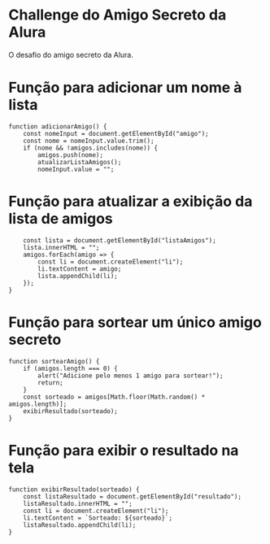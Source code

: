 # Challenge do Amigo Secreto da Alura
O desafio do amigo secreto da Alura.

# Função para adicionar um nome à lista
```
function adicionarAmigo() {
    const nomeInput = document.getElementById("amigo");
    const nome = nomeInput.value.trim();
    if (nome && !amigos.includes(nome)) {
        amigos.push(nome);
        atualizarListaAmigos();
        nomeInput.value = "";
```
# Função para atualizar a exibição da lista de amigos
```function atualizarListaAmigos() {
    const lista = document.getElementById("listaAmigos");
    lista.innerHTML = "";
    amigos.forEach(amigo => {
        const li = document.createElement("li");
        li.textContent = amigo;
        lista.appendChild(li);
    });
}
```
# Função para sortear um único amigo secreto
```
function sortearAmigo() {
    if (amigos.length === 0) {
        alert("Adicione pelo menos 1 amigo para sortear!");
        return;
    }
    const sorteado = amigos[Math.floor(Math.random() * amigos.length)];
    exibirResultado(sorteado);
}
```
# Função para exibir o resultado na tela
```
function exibirResultado(sorteado) {
    const listaResultado = document.getElementById("resultado");
    listaResultado.innerHTML = "";
    const li = document.createElement("li");
    li.textContent = `Sorteado: ${sorteado}`;
    listaResultado.appendChild(li);
}
```
